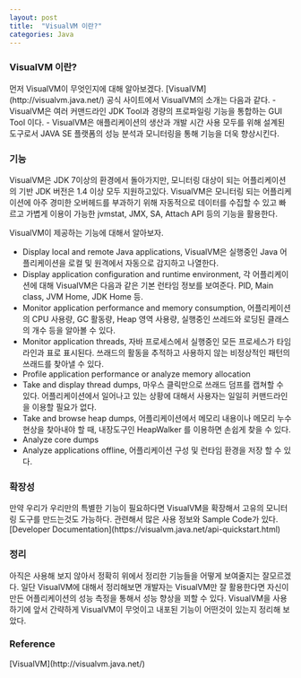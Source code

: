 ```yaml
---
layout: post
title:  "VisualVM 이란?"
categories: Java
---
```


<h3>VisualVM 이란?</h3>
먼저 VisualVM이 무엇인지에 대해 알아보겠다. [VisualVM](http://visualvm.java.net/) 공식 사이트에서 VisualVM의 소개는 다음과 같다.
- VisualVM은 여러 커맨드라인 JDK Tool과 경량의 프로파일링 기능을 통합하는 GUI Tool 이다. 
- VisualVM은 애플리케이션의 생산과 개발 시간 사용 모두를 위해 설계된 도구로서 JAVA SE 플랫폼의 성능 분석과 모니터링을 통해 기능을 더욱 향상시킨다. 


<h3>기능</h3>
VisualVM은 JDK 7이상의 환경에서 돌아가지만, 모니터링 대상이 되는 어플리케이션의 기반 JDK 버전은 1.4 이상 모두 지원하고있다. VisualVM은 모니터링 되는 어플리케이션에 아주 경미한 오버헤드를 부과하기 위해 자동적으로 데이터를 수집할 수 있고 빠르고 가볍게 이용이 가능한 jvmstat, JMX, SA, Attach API 등의 기능을 활용한다.

VisualVM이 제공하는 기능에 대해서 알아보자.

- Display local and remote Java applications, VisualVM은 실행중인 Java 어플리케이션을 로컬 및 원격에서 자동으로 감지하고 나열한다.
- Display application configuration and runtime environment, 각 어플리케이션에 대해 VisualVM은 다음과 같은 기본 런타임 정보를 보여준다. PID, Main class, JVM Home, JDK Home 등.
- Monitor application performance and memory consumption, 어플리케이션의 CPU 사용량, GC 활동량, Heap 영역 사용량, 실행중인 쓰레드와 로딩된 클래스의 개수 등을 알아볼 수 있다.
- Monitor application threads, 자바 프로세스에서 실행중인 모든 프로세스가 타임라인과 표로 표시된다. 쓰래드의 활동을 추적하고 사용하지 않는 비정상적인 패턴의 쓰래드를 찾아낼 수 있다. 
- Profile application performance or analyze memory allocation
- Take and display thread dumps, 마우스 클릭만으로 쓰래드 덤프를 캡쳐할 수 있다. 어플리케이션에서 일어나고 있는 상황에 대해서 사용자는 일일히 커맨드라인을 이용할 필요가 없다. 
- Take and browse heap dumps, 어플리케이션에서 메모리 내용이나 메모리 누수 현상을 찾아내야 할 때, 내장도구인 HeapWalker 를 이용하면 손쉽게 찾을 수 있다. 
- Analyze core dumps
- Analyze applications offline, 어플리케이션 구성 및 런타임 환경을 저장 할 수 있다.


<h3>확장성</h3>
만약 우리가 우리만의 특별한 기능이 필요하다면 VisualVM을 확장해서 고유의 모니터링 도구를 만드는것도 가능하다. 관련해서 많은 사용 정보와 Sample Code가 있다. [Developer Documentation](https://visualvm.java.net/api-quickstart.html)


<h3>정리</h3>
아직은 사용해 보지 않아서 정확히 위에서 정리한 기능들을 어떻게 보여줄지는 잘모르겠다. 일단 VisualVM에 대해서 정리해보면 개발자는 VisualVM만 잘 활용한다면 자신이 만든 어플리케이션의 성능 측정을 통해서 성능 향상을 꾀할 수 있다. VisualVM을 사용하기에 앞서 간략하게 VisualVM이 무엇이고 내포된 기능이 어떤것이 있는지 정리해 보았다. 


<h3>Reference</h3>
[VisualVM](http://visualvm.java.net/)
